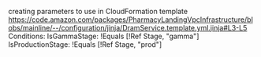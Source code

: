 creating parameters to use in CloudFormation template
https://code.amazon.com/packages/PharmacyLandingVpcInfrastructure/blobs/mainline/--/configuration/jinja/DramService.template.yml.jinja#L3-L5
Conditions:
  IsGammaStage: !Equals [!Ref Stage, "gamma"]
  IsProductionStage: !Equals [!Ref Stage, "prod"]
  